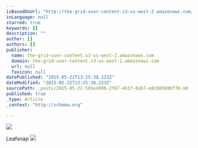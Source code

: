 ```yaml
---
isBasedOnUrl: "http://the-grid-user-content.s3-us-west-2.amazonaws.com/e83e08d0-f256-4c31-852d-cb90cc0d3b31.jpg"
inLanguage: null
starred: true
keywords: []
description: ""
author: []
authors: []
publisher:
  name: the-grid-user-content.s3-us-west-2.amazonaws.com
  domain: the-grid-user-content.s3-us-west-2.amazonaws.com
  url: null
  favicon: null
datePublished: "2015-05-22T13:25:38.223Z"
dateModified: "2015-05-22T13:25:38.223Z"
sourcePath: _posts/2015-05-22-565ea99b-2f67-4b1f-8a57-e8198588bf70.md
published: true
_type: Article
_context: "http://schema.org"

---
```

![](http://the-grid-user-content.s3-us-west-2.amazonaws.com/e83e08d0-f256-4c31-852d-cb90cc0d3b31.jpg)

Leafsnap
![](http://the-grid-user-content.s3-us-west-2.amazonaws.com/4056c234-6105-4a5d-b3d5-fe89c1d93aee.jpg)